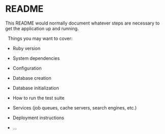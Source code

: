 # README

This README would normally document whatever steps are necessary to get the
application up and running.

&nbsp;&nbsp;Things you may want to cover:

* Ruby version

* System dependencies

* Configuration

* Database creation

* Database initialization

* How to run the test suite

* Services (job queues, cache servers, search engines, etc.)

* Deployment instructions

* ...
